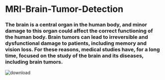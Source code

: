 # MRI-Brain-Tumor-Detection

### The brain is a central organ in the human body, and minor damage to this organ could affect the correct functioning of the human body. Brain tumors can lead to irreversible and dysfunctional damage to patients, including memory and vision loss. For these reasons, medical studies have, for a long time, focused on the study of the brain and its diseases, including brain tumors.


![download](https://github.com/Sal03/MRI-Brain-Tumor-Detection/assets/74775056/e62a6863-ddd8-41f6-9317-d8aa63e11334)
